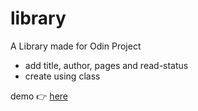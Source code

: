 # library
A Library made for Odin Project 

- add title, author, pages and read-status
- create using class

demo 👉 [here](https://shisunlel.github.io/library/)
